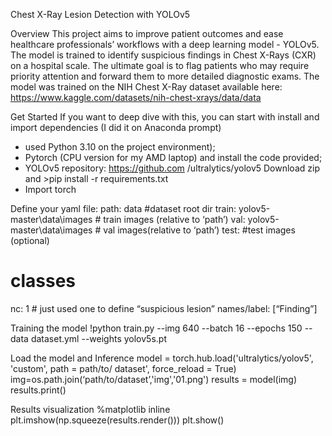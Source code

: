 Chest X-Ray Lesion Detection with YOLOv5 

Overview
This project aims to improve patient outcomes and ease healthcare professionals’ workflows with a deep learning model - YOLOv5. The model is trained to identify suspicious findings in Chest X-Rays (CXR) on a hospital scale. The ultimate goal is to flag patients who may require priority attention and forward them to more detailed diagnostic exams. 
The model was trained on the NIH Chest X-Ray dataset available here:
https://www.kaggle.com/datasets/nih-chest-xrays/data/data

Get Started
If you want to deep dive with this, you can start with install and import dependencies    (I did it on Anaconda prompt)
- used Python 3.10 on the project environment);
- Pytorch (CPU version for my AMD laptop) and install the code provided;
- YOLOv5 repository: https://github.com /ultralytics/yolov5
Download zip and >pip install -r requirements.txt
- Import torch

Define your yaml file:
path: data  #dataset root dir
train: yolov5-master\data\images # train images (relative to ‘path’)
val: yolov5-master\data\images # val images(relative to ‘path’)
test: #test images (optional) 
# classes
nc: 1 # just used one to define “suspicious lesion”
names/label: [“Finding”]

Training the model
!python train.py --img 640 --batch 16 --epochs 150 --data dataset.yml --weights yolov5s.pt


Load the model and Inference
model = torch.hub.load('ultralytics/yolov5', 'custom', path = path/to/ dataset', force_reload = True)
img=os.path.join(‘path/to/dataset’,'img','01.png')
results = model(img)
results.print()

Results visualization
%matplotlib inline
plt.imshow(np.squeeze(results.render()))
plt.show()

